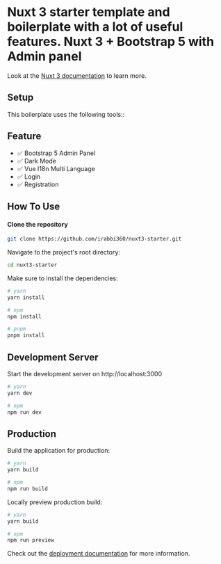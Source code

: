 # Nuxt 3 starter template and boilerplate with a lot of useful features. Nuxt 3 + Bootstrap 5 with Admin panel

Look at the [Nuxt 3 documentation](https://nuxt.com/docs/getting-started/introduction) to learn more.

## Setup

This boilerplate uses the following tools::
## Feature
- ✅ Bootstrap 5 Admin Panel 
- ✅ Dark Mode
- ✅ Vue I18n Multi Language
- ✅ Login
- ✅ Registration

## How To Use
#### Clone the repository

```bash
git clone https://github.com/irabbi360/nuxt3-starter.git
```

Navigate to the project's root directory:

```bash
cd nuxt3-starter
```

Make sure to install the dependencies:

```bash
# yarn
yarn install

# npm
npm install

# pnpm
pnpm install
```

## Development Server

Start the development server on http://localhost:3000

```bash
# yarn
yarn dev

# npm
npm run dev
```

## Production

Build the application for production:

```bash
# yarn
yarn build

# npm
npm run build
```

Locally preview production build:

```bash
# yarn
yarn build

# npm
npm run preview
```

Check out the [deployment documentation](https://nuxt.com/docs/getting-started/deployment) for more information.
